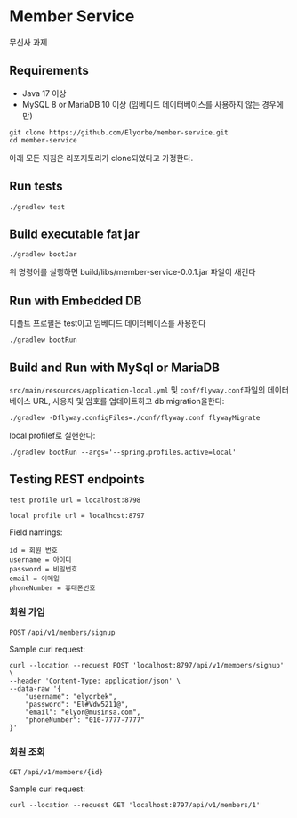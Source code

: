 # Member Service
무신사 과제

## Requirements
- Java 17 이상
- MySQL 8 or MariaDB 10 이상 (임베디드 데이터베이스를 사용하지 않는 경우에만)

```shell
git clone https://github.com/Elyorbe/member-service.git
cd member-service
```
아래 모든 지침은 리포지토리가 clone되었다고 가정한다.

## Run tests

```shell
./gradlew test
```

## Build executable fat jar
```shell
./gradlew bootJar
```
위 명령어를 실행하면 build/libs/member-service-0.0.1.jar 파일이 새긴다


## Run with Embedded DB
디폴트 프로필은 test이고 임베디드 데이터베이스를 사용한다

```shell
./gradlew bootRun
```

## Build and Run with MySql or MariaDB

`src/main/resources/application-local.yml`  및 `conf/flyway.conf`파일의 데이터베이스 URL, 사용자 및 암호를 업데이트하고 db migration을한다:
```shell
./gradlew -Dflyway.configFiles=./conf/flyway.conf flywayMigrate
```
local profilef로 실핸한다:
```shell
./gradlew bootRun --args='--spring.profiles.active=local'
```

## Testing REST endpoints
`test profile url = localhost:8798`

`local profile url = localhost:8797`

Field namings:

```
id = 회원 번호
username = 아이디
password = 비밀번호
email = 이메일
phoneNumber = 휴대폰번호
```

### 회원 가입

`POST` `/api/v1/members/signup`

Sample curl request:
```shell
curl --location --request POST 'localhost:8797/api/v1/members/signup' \
--header 'Content-Type: application/json' \
--data-raw '{
    "username": "elyorbek",
    "password": "El#Vdw5211@",
    "email": "elyor@musinsa.com",
    "phoneNumber": "010-7777-7777"
}'
```

### 회원 조회

`GET` `/api/v1/members/{id}`

Sample curl request:
```shell
curl --location --request GET 'localhost:8797/api/v1/members/1'
```
